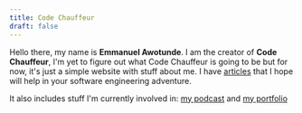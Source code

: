 ```yaml
---
title: Code Chauffeur
draft: false
---
```


Hello there, my name is **Emmanuel Awotunde**. I am the creator of **Code Chauffeur**, I'm yet to figure out what Code Chauffeur is going to be but for now, it's just a simple website with stuff about me. I have [articles](/articles) that I hope will help in your software engineering adventure.

It also includes stuff I'm currently involved in: [my podcast](/podcast) and [my portfolio](/portfolio)